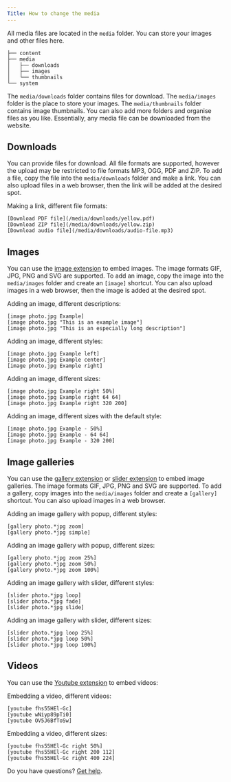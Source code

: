 ```yaml
---
Title: How to change the media 
---
```

All media files are located in the `media` folder. You can store your images and other files here.

``` box-drawing {aria-hidden=true}
├── content
├── media
│   ├── downloads
│   ├── images
│   └── thumbnails
└── system
```

The `media/downloads` folder contains files for download. The `media/images` folder is the place to store your images. The `media/thumbnails` folder contains image thumbnails. You can also add more folders and organise files as you like. Essentially, any media file can be downloaded from the website.

## Downloads

You can provide files for download. All file formats are supported, however the upload may be restricted to file formats MP3, OGG, PDF and ZIP. To add a file, copy the file into the `media/downloads` folder and make a link. You can also upload files in a web browser, then the link will be added at the desired spot.

Making a link, different file formats:

    [Download PDF file](/media/downloads/yellow.pdf)
    [Download ZIP file](/media/downloads/yellow.zip)
    [Download audio file](/media/downloads/audio-file.mp3)

## Images

You can use the [image extension](https://github.com/datenstrom/yellow-extensions/tree/master/source/image) to embed images. The image formats GIF, JPG, PNG and SVG are supported. To add an image, copy the image into the `media/images` folder and create an `[image]` shortcut. You can also upload images in a web browser, then the image is added at the desired spot.

Adding an image, different descriptions:

    [image photo.jpg Example]
    [image photo.jpg "This is an example image"]
    [image photo.jpg "This is an especially long description"]

Adding an image, different styles:

    [image photo.jpg Example left]
    [image photo.jpg Example center]
    [image photo.jpg Example right]

Adding an image, different sizes:

    [image photo.jpg Example right 50%]
    [image photo.jpg Example right 64 64]
    [image photo.jpg Example right 320 200]

Adding an image, different sizes with the default style:

    [image photo.jpg Example - 50%]
    [image photo.jpg Example - 64 64]
    [image photo.jpg Example - 320 200]

## Image galleries

You can use the [gallery extension](https://github.com/datenstrom/yellow-extensions/tree/master/source/gallery) or [slider extension](https://github.com/datenstrom/yellow-extensions/tree/master/source/slider) to embed image galleries. The image formats GIF, JPG, PNG and SVG are supported. To add a gallery, copy images into the `media/images` folder and create a `[gallery]` shortcut. You can also upload images in a web browser.

Adding an image gallery with popup, different styles:

    [gallery photo.*jpg zoom]
    [gallery photo.*jpg simple]

Adding an image gallery with popup, different sizes:

    [gallery photo.*jpg zoom 25%]
    [gallery photo.*jpg zoom 50%]
    [gallery photo.*jpg zoom 100%]


Adding an image gallery with slider, different styles:

    [slider photo.*jpg loop]
    [slider photo.*jpg fade]
    [slider photo.*jpg slide]

Adding an image gallery with slider, different sizes:

    [slider photo.*jpg loop 25%]
    [slider photo.*jpg loop 50%]
    [slider photo.*jpg loop 100%]

## Videos

You can use the [Youtube extension](https://github.com/datenstrom/yellow-extensions/tree/master/source/youtube) to embed videos:

Embedding a video, different videos:

    [youtube fhs55HEl-Gc]
    [youtube wNiyp89pTi0]
    [youtube OV5J6BfToSw]

Embedding a video, different sizes:

    [youtube fhs55HEl-Gc right 50%]
    [youtube fhs55HEl-Gc right 200 112]
    [youtube fhs55HEl-Gc right 400 224]

Do you have questions? [Get help](.).
